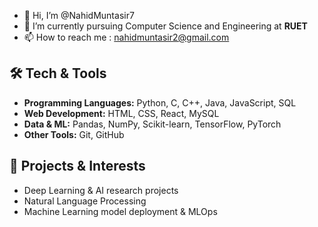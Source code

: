 - 👋 Hi, I’m @NahidMuntasir7
- 🌱 I’m currently pursuing Computer Science and Engineering at **RUET**
- 📫 How to reach me : [nahidmuntasir2@gmail.com](mailto:nahidmuntasir2@gmail.com)

## 🛠️ Tech & Tools
- **Programming Languages:** Python, C, C++, Java, JavaScript, SQL  
- **Web Development:** HTML, CSS, React, MySQL  
- **Data & ML:** Pandas, NumPy, Scikit-learn, TensorFlow, PyTorch  
- **Other Tools:** Git, GitHub
  
## 🚀 Projects & Interests
- Deep Learning & AI research projects  
- Natural Language Processing
- Machine Learning model deployment & MLOps
